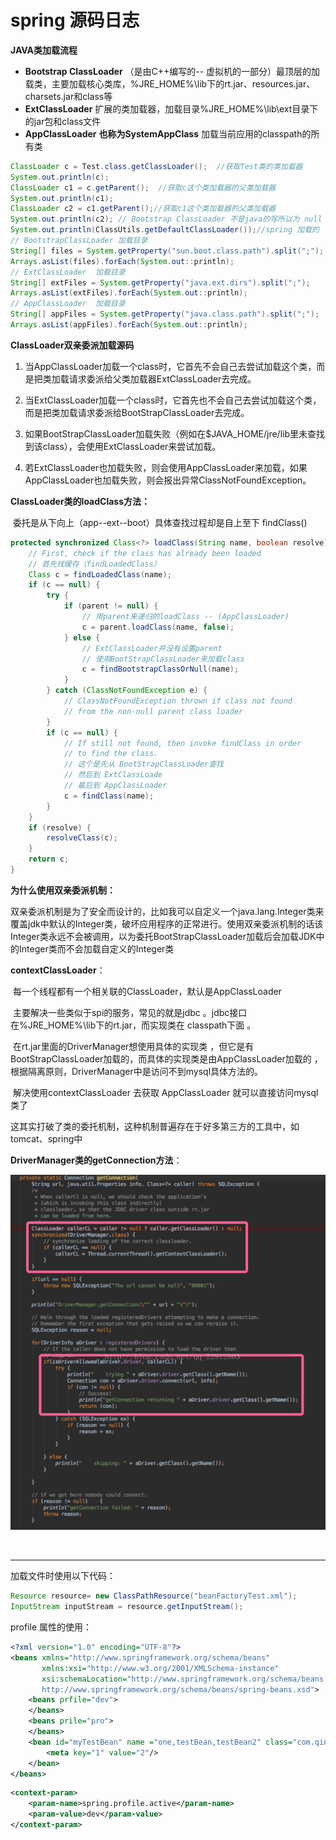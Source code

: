 # **spring** 源码日志

**JAVA类加载流程**

-  **Bootstrap ClassLoader**  （是由C++编写的-- 虚拟机的一部分）最顶层的加载类，主要加载核心类库，%JRE_HOME%\lib下的rt.jar、resources.jar、charsets.jar和class等
- **ExtClassLoader** 扩展的类加载器，加载目录%JRE_HOME%\lib\ext目录下的jar包和class文件
- **AppClassLoader**  **也称为SystemAppClass** 加载当前应用的classpath的所有类

```java
ClassLoader c = Test.class.getClassLoader();  //获取Test类的类加载器
System.out.println(c); 
ClassLoader c1 = c.getParent();  //获取c这个类加载器的父类加载器
System.out.println(c1);
ClassLoader c2 = c1.getParent();//获取c1这个类加载器的父类加载器
System.out.println(c2); // Bootstrap ClassLoader 不是java的写所以为 null
System.out.println(ClassUtils.getDefaultClassLoader());//spring 加载的
// BootstrapClassLoader 加载目录
String[] files = System.getProperty("sun.boot.class.path").split(";");
Arrays.asList(files).forEach(System.out::println);
// ExtClassLoader  加载目录
String[] extFiles = System.getProperty("java.ext.dirs").split(";");
Arrays.asList(extFiles).forEach(System.out::println); 
// AppClassLoader  加载目录
String[] appFiles = System.getProperty("java.class.path").split(";");
Arrays.asList(appFiles).forEach(System.out::println); 
```

**ClassLoader双亲委派加载源码**

1. 当AppClassLoader加载一个class时，它首先不会自己去尝试加载这个类，而是把类加载请求委派给父类加载器ExtClassLoader去完成。

2. 当ExtClassLoader加载一个class时，它首先也不会自己去尝试加载这个类，而是把类加载请求委派给BootStrapClassLoader去完成。

3. 如果BootStrapClassLoader加载失败（例如在$JAVA_HOME/jre/lib里未查找到该class），会使用ExtClassLoader来尝试加载。

4. 若ExtClassLoader也加载失败，则会使用AppClassLoader来加载，如果AppClassLoader也加载失败，则会报出异常ClassNotFoundException。

**ClassLoader类的loadClass方法：** 

​	委托是从下向上（app--ext--boot）具体查找过程却是自上至下 findClass()

   ```java
   protected synchronized Class<?> loadClass(String name, boolean resolve) throws ClassNotFoundException {
       // First, check if the class has already been loaded
       // 首先找缓存（findLoadedClass）
       Class c = findLoadedClass(name);
       if (c == null) {
           try {
               if (parent != null) {
                   // 用parent来递归的loadClass -- (AppClassLoader)
                   c = parent.loadClass(name, false);
               } else {
                   // ExtClassLoader并没有设置parent 
                   // 使用BootStrapClassLoader来加载class
                   c = findBootstrapClassOrNull(name);
               }
           } catch (ClassNotFoundException e) {
               // ClassNotFoundException thrown if class not found
               // from the non-null parent class loader
           }
           if (c == null) {
               // If still not found, then invoke findClass in order
               // to find the class.
               // 这个是先从 BootStrapClassLoader查找
               // 然后到 ExtClassLoade
               // 最后到 AppClassLoader
               c = findClass(name);
           }
       }
       if (resolve) {
           resolveClass(c);
       }
       return c;
   }
   ```

**为什么使用双亲委派机制：**

​	双亲委派机制是为了安全而设计的，比如我可以自定义一个java.lang.Integer类来覆盖jdk中默认的Integer类，破坏应用程序的正常进行。使用双亲委派机制的话该Integer类永远不会被调用，以为委托BootStrapClassLoader加载后会加载JDK中的Integer类而不会加载自定义的Integer类 	

**contextClassLoader**：

​	每一个线程都有一个相关联的ClassLoader，默认是AppClassLoader

​	主要解决一些类似于spi的服务，常见的就是jdbc 。jdbc接口在%JRE_HOME%\lib下的rt.jar，而实现类在 classpath下面 。

​	在rt.jar里面的DriverManager想使用具体的实现类 ，但它是有BootStrapClassLoader加载的，而具体的实现类是由AppClassLoader加载的 ，根据隔离原则，DriverManager中是访问不到mysql具体方法的。

​	解决使用contextClassLoader 去获取 AppClassLoader 就可以直接访问mysql类了

​	这其实打破了类的委托机制，这种机制普遍存在于好多第三方的工具中，如tomcat、spring中

**DriverManager类的getConnection方法**：

![](img/20170922183420138.png)

​	



----------------------------------------------------------------------------------------------------------------------------------------------------------------

加载文件时使用以下代码： 

```java
Resource resource= new ClassPathResource("beanFactoryTest.xml");
InputStream inputStream = resource.getInputStream();
```

 profile 属性的使用：

```xml
<?xml version="1.0" encoding="UTF-8"?>
<beans xmlns="http://www.springframework.org/schema/beans"
       xmlns:xsi="http://www.w3.org/2001/XMLSchema-instance"
       xsi:schemaLocation="http://www.springframework.org/schema/beans
       http://www.springframework.org/schema/beans/spring-beans.xsd">
	<beans prfile="dev">
	</beans> 
    <beans prile="pro">
	</beans> 
    <bean id="myTestBean" name ="one,testBean,testBean2" class="com.qin.start.bean.MyTestBean" >
        <meta key="1" value="2"/>
    </bean>
</beans>
```

```xml
<context-param> 
    <param-name>spring.profile.active</param-name> 
    <param-value>dev</param-value> 
</context-param> 
```













